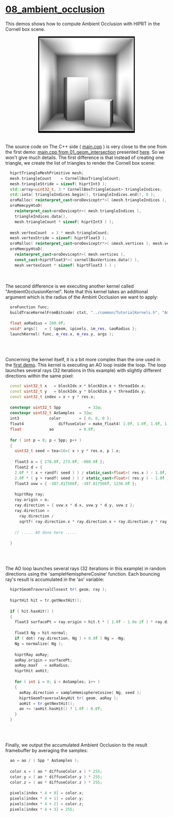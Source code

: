 # [08_ambient_occlusion](../tutorials/08_ambient_occlusion)


This demos shows how to compute Ambient Occlusion with HIPRT in the Cornell box scene.

<div align="center">
    <img src="../tutorials/imgs/08_ambient_occlusion.png" alt="Description of the image" width="300"/>
</div>

<br />

The source code on The C++ side ( [main.cpp](../tutorials/08_ambient_occlusion/main.cpp) ) is very close to the one from the first demo: [main.cpp from 01_geom_intersection](../tutorials/01_geom_intersection/main.cpp) presented [here](01_geom_intersection.md). So we won't give much details.
The first difference is that instead of creating one triangle, we create the list of triangles to render the Cornell box scene:

```cpp
  hiprtTriangleMeshPrimitive mesh;
  mesh.triangleCount	= CornellBoxTriangleCount;
  mesh.triangleStride = sizeof( hiprtInt3 );
  std::array<uint32_t, 3 * CornellBoxTriangleCount> triangleIndices;
  std::iota( triangleIndices.begin(), triangleIndices.end(), 0 );
  oroMalloc( reinterpret_cast<oroDeviceptr*>( &mesh.triangleIndices ), mesh.triangleCount * sizeof( hiprtInt3 ) );
  oroMemcpyHtoD(
  	reinterpret_cast<oroDeviceptr>( mesh.triangleIndices ),
  	triangleIndices.data(),
  	mesh.triangleCount * sizeof( hiprtInt3 ) );

  mesh.vertexCount  = 3 * mesh.triangleCount;
  mesh.vertexStride = sizeof( hiprtFloat3 );
  oroMalloc( reinterpret_cast<oroDeviceptr*>( &mesh.vertices ), mesh.vertexCount * sizeof( hiprtFloat3 ) );
  oroMemcpyHtoD(
  	reinterpret_cast<oroDeviceptr>( mesh.vertices ),
  	const_cast<hiprtFloat3*>( cornellBoxVertices.data() ),
  	mesh.vertexCount * sizeof( hiprtFloat3 ) ) ;
```

<br />
<br />
The second difference is we executing another kernel called "AmbientOcclusionKernel". Note that this kernel takes an additional argument which is the radius of the Ambint Occlusion we want to apply:

```cpp
  oroFunction func;
  buildTraceKernelFromBitcode( ctxt, "../common/TutorialKernels.h", "AmbientOcclusionKernel", func );

  float aoRadius = 200.0f;
  void* args[]   = { &geom, &pixels, &m_res, &aoRadius };
  launchKernel( func, m_res.x, m_res.y, args );
```

<br />
<br />

Concerning the kernel itself, it is a bit more complex than the one used in the [first demo](01_geom_intersection.md).
This kernel is executing an AO loop inside the loop.
The loop launches several rays (32 iterations in this example) with slightly different directions within the same pixel:

```cpp
  const uint32_t x	 = blockIdx.x * blockDim.x + threadIdx.x;
  const uint32_t y	 = blockIdx.y * blockDim.y + threadIdx.y;
  const uint32_t index = x + y * res.x;

  constexpr uint32_t Spp			= 32u;
  constexpr uint32_t AoSamples	= 32u;
  int3			   color		= { 0, 0, 0 };
  float4			   diffuseColor = make_float4( 1.0f, 1.0f, 1.0f, 1.0f );
  float			   ao			= 0.0f;

  for ( int p = 0; p < Spp; p++ )
  {
    uint32_t seed = tea<16>( x + y * res.x, p ).x;

    float3 o = { 278.0f, 273.0f, -900.0f };
    float2 d = {
    2.0f * ( x + randf( seed ) ) / static_cast<float>( res.x ) - 1.0f,
    2.0f * ( y + randf( seed ) ) / static_cast<float>( res.y ) - 1.0f };
    float3 uvw = { -387.817566f, -387.817566f, 1230.0f };

    hiprtRay ray;
    ray.origin = o;
    ray.direction = { uvw.x * d.x, uvw.y * d.y, uvw.z };
    ray.direction =
      ray.direction /
      sqrtf( ray.direction.x * ray.direction.x + ray.direction.y * ray.direction.y + ray.direction.z * ray.direction.z );

    // ..... AO done here .....

  }
```

<br />
<br />

The AO loop launches several rays (32 iterations in this example) in random directions using the 'sampleHemisphereCosine' function. Each bouncing ray's result is accumulated in the 'ao' variable:

```cpp
  hiprtGeomTraversalClosest tr( geom, ray );

  hiprtHit hit = tr.getNextHit();

  if ( hit.hasHit() )
  {
    float3 surfacePt = ray.origin + hit.t * ( 1.0f - 1.0e-2f ) * ray.direction;

    float3 Ng = hit.normal;
    if ( dot( ray.direction, Ng ) > 0.0f ) Ng = -Ng;
    Ng = normalize( Ng );

    hiprtRay aoRay;
    aoRay.origin = surfacePt;
    aoRay.maxT   = aoRadius;
    hiprtHit aoHit;

    for ( int i = 0; i < AoSamples; i++ )
    {
      aoRay.direction = sampleHemisphereCosine( Ng, seed );
      hiprtGeomTraversalAnyHit tr( geom, aoRay );
      aoHit = tr.getNextHit();
      ao += !aoHit.hasHit() ? 1.0f : 0.0f;
    }
  }
```
<br />
<br />

Finally, we output the accumulated Ambient Occlusion to the result framebuffer by averaging the samples:

```cpp
  ao = ao / ( Spp * AoSamples );

  color.x = ( ao * diffuseColor.x ) * 255;
  color.y = ( ao * diffuseColor.y ) * 255;
  color.z = ( ao * diffuseColor.z ) * 255;

  pixels[index * 4 + 0] = color.x;
  pixels[index * 4 + 1] = color.y;
  pixels[index * 4 + 2] = color.z;
  pixels[index * 4 + 3] = 255;

```
